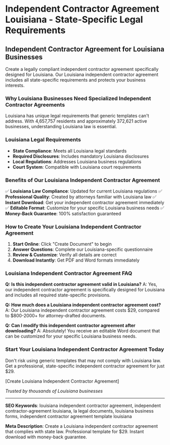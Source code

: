 # Independent Contractor Agreement Louisiana - State-Specific Legal Requirements

## Independent Contractor Agreement for Louisiana Businesses

Create a legally compliant independent contractor agreement specifically designed for Louisiana. Our Louisiana independent contractor agreement includes all state-specific requirements and protects your business interests.

### Why Louisiana Businesses Need Specialized Independent Contractor Agreements

Louisiana has unique legal requirements that generic templates can't address. With 4,657,757 residents and approximately 372,621 active businesses, understanding Louisiana law is essential.

### Louisiana Legal Requirements

- **State Compliance**: Meets all Louisiana legal standards
- **Required Disclosures**: Includes mandatory Louisiana disclosures
- **Local Regulations**: Addresses Louisiana business regulations
- **Court System**: Compatible with Louisiana court requirements

### Benefits of Our Louisiana Independent Contractor Agreement

✅ **Louisiana Law Compliance**: Updated for current Louisiana regulations
✅ **Professional Quality**: Created by attorneys familiar with Louisiana law
✅ **Instant Download**: Get your independent contractor agreement immediately
✅ **Editable Format**: Customize for your specific Louisiana business needs
✅ **Money-Back Guarantee**: 100% satisfaction guaranteed

### How to Create Your Louisiana Independent Contractor Agreement

1. **Start Online**: Click "Create Document" to begin
2. **Answer Questions**: Complete our Louisiana-specific questionnaire
3. **Review & Customize**: Verify all details are correct
4. **Download Instantly**: Get PDF and Word formats immediately

### Louisiana Independent Contractor Agreement FAQ

**Q: Is this independent contractor agreement valid in Louisiana?**
A: Yes, our independent contractor agreement is specifically designed for Louisiana and includes all required state-specific provisions.

**Q: How much does a Louisiana independent contractor agreement cost?**
A: Our Louisiana independent contractor agreement costs $29, compared to $800-2000+ for attorney-drafted documents.

**Q: Can I modify this independent contractor agreement after downloading?**
A: Absolutely! You receive an editable Word document that can be customized for your specific Louisiana business needs.

### Start Your Louisiana Independent Contractor Agreement Today

Don't risk using generic templates that may not comply with Louisiana law. Get a professional, state-specific independent contractor agreement for just $29.

[Create Louisiana Independent Contractor Agreement]

*Trusted by thousands of Louisiana businesses*

---

**SEO Keywords**: louisiana independent contractor agreement, independent contractor-agreement louisiana, la legal documents, louisiana business forms, independent contractor agreement template louisiana

**Meta Description**: Create a Louisiana independent contractor agreement that complies with state law. Professional template for $29. Instant download with money-back guarantee.
